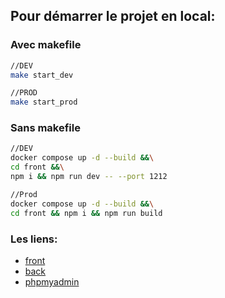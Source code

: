 <h2>Pour démarrer le projet en local:</h2>

<h3>Avec makefile</h3>

```bash
//DEV
make start_dev

//PROD
make start_prod
```

<h3>Sans makefile</h3>

```bash
//DEV
docker compose up -d --build &&\
cd front &&\
npm i && npm run dev -- --port 1212

//Prod
docker compose up -d --build &&\
cd front && npm i && npm run build
```

<h3>Les liens:</h3>
<ul>
  <li><a href="http://localhost:1212">front</a></li>
  <li><a href="http://localhost:3332">back</a></li>
  <li><a href="http://localhost:2111">phpmyadmin</a></li>
</ul>
